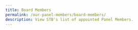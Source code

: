 ```yaml
---
title: Board Members
permalink: /our-panel-members/board-members/
description: View STB's list of appointed Panel Members.
---
```

